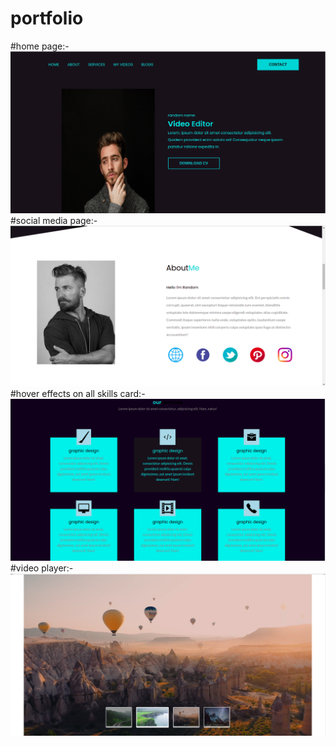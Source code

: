 # portfolio
#home page:-
![](https://github.com/mayankek01/portfolio/blob/main/portfolio_images/img1.png)
#social media page:-
![](https://github.com/mayankek01/portfolio/blob/main/portfolio_images/img2.png)
#hover effects on all skills card:-
![](https://github.com/mayankek01/portfolio/blob/main/portfolio_images/img3.png)
#video player:-
![](https://github.com/mayankek01/portfolio/blob/main/portfolio_images/img4.png)
